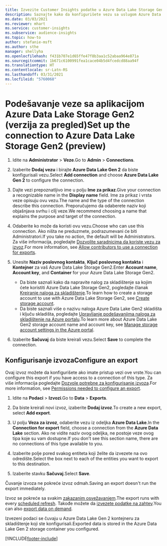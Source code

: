 ```yaml
---
title: Izvezite Customer Insights podatke u Azure Data Lake Storage Gen2
description: Saznajte kako da konfigurišete vezu sa uslugom Azure Data Lake Storage Gen2.
ms.date: 03/03/2021
ms.reviewer: mhart
ms.service: customer-insights
ms.subservice: audience-insights
ms.topic: how-to
author: stefanie-msft
ms.author: sthe
manager: shellyha
ms.openlocfilehash: f431b707e1d65ffe47f8b3aa1c52abaa964e871a
ms.sourcegitcommit: 1b671c6100991fea1cace04b5d4fcedcd88aa94f
ms.translationtype: HT
ms.contentlocale: sr-Latn-RS
ms.lasthandoff: 03/31/2021
ms.locfileid: "5760068"
---
```

# <a name="set-up-the-connection-to-azure-data-lake-storage-gen2-preview"></a><span data-ttu-id="caacb-103">Podešavanje veze sa aplikacijom Azure Data Lake Storage Gen2 (verzija za pregled)</span><span class="sxs-lookup"><span data-stu-id="caacb-103">Set up the connection to Azure Data Lake Storage Gen2 (preview)</span></span>

1. <span data-ttu-id="caacb-104">Idite na **Administrator** > **Veze**.</span><span class="sxs-lookup"><span data-stu-id="caacb-104">Go to **Admin** > **Connections**.</span></span>

1. <span data-ttu-id="caacb-105">Izaberite **Dodaj vezu** i birajte **Azure Data Lake Gen 2** da biste konfigurisali vezu.</span><span class="sxs-lookup"><span data-stu-id="caacb-105">Select **Add connection** and choose **Azure Data Lake Gen 2** to configure the connection.</span></span>

1. <span data-ttu-id="caacb-106">Dajte vezi prepoznatljivo ime u polju **Ime za prikaz**.</span><span class="sxs-lookup"><span data-stu-id="caacb-106">Give your connection a recognizable name in the **Display name** field.</span></span> <span data-ttu-id="caacb-107">Ime za prikaz i vrsta veze opisuju ovu vezu.</span><span class="sxs-lookup"><span data-stu-id="caacb-107">The name and the type of the connection describe this connection.</span></span> <span data-ttu-id="caacb-108">Preporučujemo da odaberete naziv koji objašnjava svrhu i cilj veze.</span><span class="sxs-lookup"><span data-stu-id="caacb-108">We recommend choosing a name that explains the purpose and target of the connection.</span></span>

1. <span data-ttu-id="caacb-109">Odaberite ko može da koristi ovu vezu.</span><span class="sxs-lookup"><span data-stu-id="caacb-109">Choose who can use this connection.</span></span> <span data-ttu-id="caacb-110">Ako ništa ne preduzmete, podrazumevani će biti Administratori.</span><span class="sxs-lookup"><span data-stu-id="caacb-110">If you take no action, the default will be Administrators.</span></span> <span data-ttu-id="caacb-111">Za više informacija, pogledajte [Dozvolite saradnicima da koriste vezu za izvoz](connections.md#allow-contributors-to-use-a-connection-for-exports).</span><span class="sxs-lookup"><span data-stu-id="caacb-111">For more information, see [Allow contributors to use a connection for exports](connections.md#allow-contributors-to-use-a-connection-for-exports).</span></span>

1. <span data-ttu-id="caacb-112">Unesite **Naziv poslovnog kontakta**, **Ključ poslovnog kontakta** i **Kontejner** za vaš Azure Data Lake Storage Gen2.</span><span class="sxs-lookup"><span data-stu-id="caacb-112">Enter **Account name**, **Account key**, and **Container** for your Azure Data Lake Storage Gen2.</span></span>
    - <span data-ttu-id="caacb-113">Da biste saznali kako da napravite nalog za skladištenje sa kojim ćete koristiti Azure Data Lake Storage Gen2, pogledajte članak [Kreiranje naloga za skladištenje](/azure/storage/blobs/create-data-lake-storage-account).</span><span class="sxs-lookup"><span data-stu-id="caacb-113">To learn how to create a storage account to use with Azure Data Lake Storage Gen2, see [Create storage account](/azure/storage/blobs/create-data-lake-storage-account).</span></span> 
    - <span data-ttu-id="caacb-114">Da biste saznali više o nazivu naloga Azure Data Lake Gen2 skladišta i ključu skladišta, pogledajte [Upravljanje podešavanjima naloga za skladištenje na Azure portalu](/azure/storage/common/storage-account-manage).</span><span class="sxs-lookup"><span data-stu-id="caacb-114">To learn more about Azure Data Lake Gen2 storage account name and account key, see [Manage storage account settings in the Azure portal](/azure/storage/common/storage-account-manage).</span></span>

1. <span data-ttu-id="caacb-115">Izaberite **Sačuvaj** da biste kreirali vezu.</span><span class="sxs-lookup"><span data-stu-id="caacb-115">Select **Save** to complete the connection.</span></span> 

## <a name="configure-an-export"></a><span data-ttu-id="caacb-116">Konfigurisanje izvoza</span><span class="sxs-lookup"><span data-stu-id="caacb-116">Configure an export</span></span>

<span data-ttu-id="caacb-117">Ovaj izvoz možete da konfigurišete ako imate pristup vezi ove vrste.</span><span class="sxs-lookup"><span data-stu-id="caacb-117">You can configure this export if you have access to a connection of this type.</span></span> <span data-ttu-id="caacb-118">Za više informacija pogledajte [Dozvole potrebne za konfigurisanje izvoza](export-destinations.md#set-up-a-new-export).</span><span class="sxs-lookup"><span data-stu-id="caacb-118">For more information, see [Permissions needed to configure an export](export-destinations.md#set-up-a-new-export).</span></span>

1. <span data-ttu-id="caacb-119">Idite na **Podaci** > **Izvozi**.</span><span class="sxs-lookup"><span data-stu-id="caacb-119">Go to **Data** > **Exports**.</span></span>

1. <span data-ttu-id="caacb-120">Da biste kreirali novi izvoz, izaberite **Dodaj izvoz**.</span><span class="sxs-lookup"><span data-stu-id="caacb-120">To create a new export, select **Add export**.</span></span>

1. <span data-ttu-id="caacb-121">U polju **Veza za izvoz**, odaberite vezu iz odeljka **Azure Data Lake**.</span><span class="sxs-lookup"><span data-stu-id="caacb-121">In the **Connection for export** field, choose a connection from the **Azure Data Lake** section.</span></span> <span data-ttu-id="caacb-122">Ako ne vidite naziv ovog odeljka, ne postoje veze ovog tipa koje su vam dostupne.</span><span class="sxs-lookup"><span data-stu-id="caacb-122">If you don't see this section name, there are no connections of this type available to you.</span></span>

1. <span data-ttu-id="caacb-123">Izaberite polje pored svakog entiteta koji želite da izvezete na ovo odredište.</span><span class="sxs-lookup"><span data-stu-id="caacb-123">Select the box next to each of the entities you want to export to this destination.</span></span>

1. <span data-ttu-id="caacb-124">Izaberite stavku **Sačuvaj**.</span><span class="sxs-lookup"><span data-stu-id="caacb-124">Select **Save**.</span></span>

<span data-ttu-id="caacb-125">Čuvanje izvoza ne pokreće izvoz odmah.</span><span class="sxs-lookup"><span data-stu-id="caacb-125">Saving an export doesn't run the export immediately.</span></span>

<span data-ttu-id="caacb-126">Izvoz se pokreće sa svakim [zakazanim osvežavanjem](system.md#schedule-tab).</span><span class="sxs-lookup"><span data-stu-id="caacb-126">The export runs with every [scheduled refresh](system.md#schedule-tab).</span></span> <span data-ttu-id="caacb-127">Takođe možete da [izvezete podatke na zahtev](export-destinations.md#run-exports-on-demand).</span><span class="sxs-lookup"><span data-stu-id="caacb-127">You can also [export data on demand](export-destinations.md#run-exports-on-demand).</span></span> 

<span data-ttu-id="caacb-128">Izvezeni podaci se čuvaju u Azure Data Lake Gen 2 kontejneru za skladištenje koji ste konfigurisali.</span><span class="sxs-lookup"><span data-stu-id="caacb-128">Exported data is stored in the Azure Data Lake Gen 2 storage container you configured.</span></span> 

[!INCLUDE[footer-include](../includes/footer-banner.md)]

